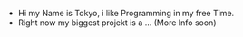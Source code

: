 
- Hi my Name is Tokyo, i like Programming in my free Time.
- Right now my biggest projekt is a ... (More Info soon)
